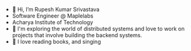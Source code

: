 - 👋 Hi, I’m Rupesh Kumar Srivastava
- Software Engineer @ Maplelabs
- Acharya Institute of Technology
- 🌱 I'm exploring the world of distributed systems and love to work on projects that involve building the backend systems.
- 💞️ I love reading books, and singing
<!---
rupesh-01/rupesh-01 is a ✨ special ✨ repository because its `README.md` (this file) appears on your GitHub profile.
You can click the Preview link to take a look at your changes.
--->
